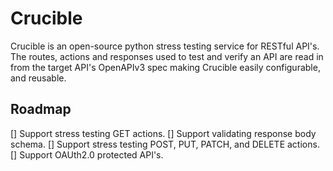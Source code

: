 # Crucible
Crucible is an open-source python stress testing service for RESTful API's. The routes, actions and
responses used to test and verify an API are read in from the target API's OpenAPIv3 spec making
Crucible easily configurable, and reusable.

## Roadmap
 [] Support stress testing GET actions.
 [] Support validating response body schema.
 [] Support stress testing POST, PUT, PATCH, and DELETE actions.
 [] Support OAUth2.0 protected API's.

